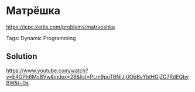 # Матрёшка

https://icpc.kattis.com/problems/matryoshka

Tags: Dynamic Programming

## Solution

https://www.youtube.com/watch?v=E4GPh6MoBVw&index=28&list=PLm9puTBNlJjUObBvYbtHGjZG7RdEQbyBW&t=0s
